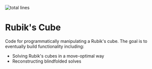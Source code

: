 ![total lines](https://img.shields.io/tokei/lines/github/amaarquadri/rubiks-cube)

# Rubik's Cube
Code for programmatically manipulating a Rubik's cube.
The goal is to eventually build functionality including:
- Solving Rubik's cubes in a move-optimal way
- Reconstructing blindfolded solves
